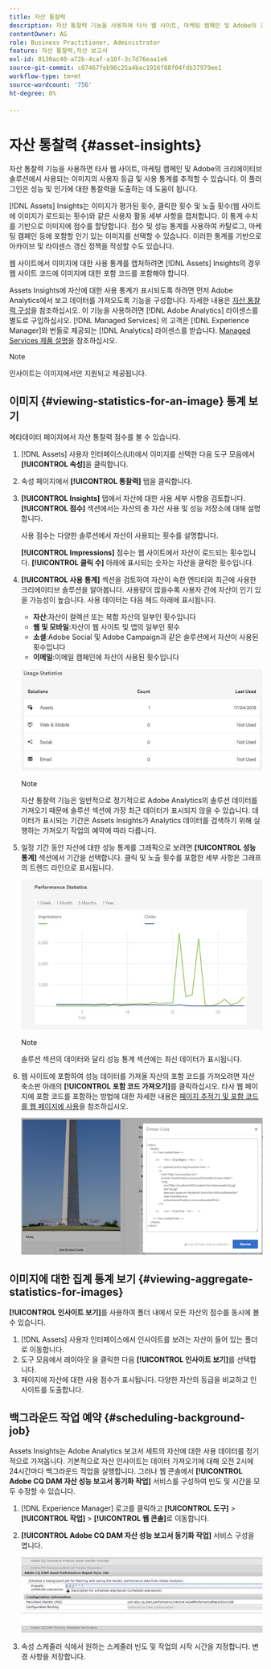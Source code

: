 ```yaml
---
title: 자산 통찰력
description: 자산 통찰력 기능을 사용하여 타사 웹 사이트, 마케팅 캠페인 및 Adobe의 크리에이티브 솔루션에서 사용되는 이미지의 사용자 등급 및 사용 통계를 추적하는 방법을 알아봅니다.
contentOwner: AG
role: Business Practitioner, Administrator
feature: 자산 통찰력,자산 보고서
exl-id: 0130ac40-a72b-4caf-a10f-3c7d76eaa1e6
source-git-commit: c07467feb96c25a4bac1916f88f04fdb37979ee1
workflow-type: tm+mt
source-wordcount: '756'
ht-degree: 0%

---
```


# 자산 통찰력 {#asset-insights}

자산 통찰력 기능을 사용하면 타사 웹 사이트, 마케팅 캠페인 및 Adobe의 크리에이티브 솔루션에서 사용되는 이미지의 사용자 등급 및 사용 통계를 추적할 수 있습니다. 이 플러그인은 성능 및 인기에 대한 통찰력을 도출하는 데 도움이 됩니다.

[!DNL Assets] Insights는 이미지가 평가된 횟수, 클릭한 횟수 및 노출 횟수(웹 사이트에 이미지가 로드되는 횟수)와 같은 사용자 활동 세부 사항을 캡처합니다. 이 통계 수치를 기반으로 이미지에 점수를 할당합니다. 점수 및 성능 통계를 사용하여 카탈로그, 마케팅 캠페인 등에 포함할 인기 있는 이미지를 선택할 수 있습니다. 이러한 통계를 기반으로 아카이브 및 라이센스 갱신 정책을 작성할 수도 있습니다.

웹 사이트에서 이미지에 대한 사용 통계를 캡처하려면 [!DNL Assets] Insights의 경우 웹 사이트 코드에 이미지에 대한 포함 코드를 포함해야 합니다.

Assets Insights에 자산에 대한 사용 통계가 표시되도록 하려면 먼저 Adobe Analytics에서 보고 데이터를 가져오도록 기능을 구성합니다. 자세한 내용은 [자산 통찰력 구성](/help/assets/configure-asset-insights.md)을 참조하십시오. 이 기능을 사용하려면 [!DNL Adobe Analytics] 라이센스를 별도로 구입하십시오. [!DNL Managed Services] 의 고객은 [!DNL Experience Manager]와 번들로 제공되는 [!DNL Analytics] 라이센스를 받습니다. [Managed Services 제품 설명](https://helpx.adobe.com/legal/product-descriptions/adobe-experience-manager-managed-services.html)을 참조하십시오.

>[!NOTE]
>
>인사이트는 이미지에서만 지원되고 제공됩니다.

## 이미지 {#viewing-statistics-for-an-image} 통계 보기

메타데이터 페이지에서 자산 통찰력 점수를 볼 수 있습니다.

1. [!DNL Assets] 사용자 인터페이스(UI)에서 이미지를 선택한 다음 도구 모음에서 **[!UICONTROL 속성]**&#x200B;을 클릭합니다.
1. 속성 페이지에서 **[!UICONTROL 통찰력]** 탭을 클릭합니다.
1. **[!UICONTROL Insights]** 탭에서 자산에 대한 사용 세부 사항을 검토합니다. **[!UICONTROL 점수]** 섹션에서는 자산의 총 자산 사용 및 성능 저장소에 대해 설명합니다.

   사용 점수는 다양한 솔루션에서 자산이 사용되는 횟수를 설명합니다.

   **[!UICONTROL Impressions]** 점수는 웹 사이트에서 자산이 로드되는 횟수입니다. **[!UICONTROL 클릭 수]** 아래에 표시되는 숫자는 자산을 클릭한 횟수입니다.

1. **[!UICONTROL 사용 통계]** 섹션을 검토하여 자산이 속한 엔티티와 최근에 사용한 크리에이티브 솔루션을 알아봅니다. 사용량이 많을수록 사용자 간에 자산이 인기 있을 가능성이 높습니다. 사용 데이터는 다음 헤드 아래에 표시됩니다.

   * **자산**:자산이 컬렉션 또는 복합 자산의 일부인 횟수입니다
   * **웹 및 모바일**:자산이 웹 사이트 및 앱의 일부인 횟수
   * **소셜**:Adobe Social 및 Adobe Campaign과 같은 솔루션에서 자산이 사용된 횟수입니다
   * **이메일**:이메일 캠페인에 자산이 사용된 횟수입니다

   ![usage_statistics](assets/usage_statistics.png)

   >[!NOTE]
   >
   >자산 통찰력 기능은 일반적으로 정기적으로 Adobe Analytics의 솔루션 데이터를 가져오기 때문에 솔루션 섹션에 가장 최근 데이터가 표시되지 않을 수 있습니다. 데이터가 표시되는 기간은 Assets Insights가 Analytics 데이터를 검색하기 위해 실행하는 가져오기 작업의 예약에 따라 다릅니다.

1. 일정 기간 동안 자산에 대한 성능 통계를 그래픽으로 보려면 **[!UICONTROL 성능 통계]** 섹션에서 기간을 선택합니다. 클릭 및 노출 횟수를 포함한 세부 사항은 그래프의 트렌드 라인으로 표시됩니다.

   ![chlimage_1-3](assets/chlimage_1-3.jpeg)

   >[!NOTE]
   >
   >솔루션 섹션의 데이터와 달리 성능 통계 섹션에는 최신 데이터가 표시됩니다.

1. 웹 사이트에 포함하여 성능 데이터를 가져올 자산의 포함 코드를 가져오려면 자산 축소판 아래의 **[!UICONTROL 포함 코드 가져오기]**&#x200B;를 클릭하십시오. 타사 웹 페이지에 포함 코드를 포함하는 방법에 대한 자세한 내용은 [페이지 추적기 및 포함 코드를 웹 페이지에 사용](/help/assets/use-page-tracker.md)을 참조하십시오.

   ![chlimage_1-98](assets/chlimage_1-303.png)

## 이미지에 대한 집계 통계 보기 {#viewing-aggregate-statistics-for-images}

**[!UICONTROL 인사이트 보기]**&#x200B;를 사용하여 폴더 내에서 모든 자산의 점수를 동시에 볼 수 있습니다.

1. [!DNL Assets] 사용자 인터페이스에서 인사이트를 보려는 자산이 들어 있는 폴더로 이동합니다.
1. 도구 모음에서 레이아웃 을 클릭한 다음 **[!UICONTROL 인사이트 보기]**&#x200B;를 선택합니다.
1. 페이지에 자산에 대한 사용 점수가 표시됩니다. 다양한 자산의 등급을 비교하고 인사이트를 도출합니다.

## 백그라운드 작업 예약 {#scheduling-background-job}

Assets Insights는 Adobe Analytics 보고서 세트의 자산에 대한 사용 데이터를 정기적으로 가져옵니다. 기본적으로 자산 인사이트는 데이터 가져오기에 대해 오전 2시에 24시간마다 백그라운드 작업을 실행합니다. 그러나 웹 콘솔에서 **[!UICONTROL Adobe CQ DAM 자산 성능 보고서 동기화 작업]** 서비스를 구성하여 빈도 및 시간을 모두 수정할 수 있습니다.

1. [!DNL Experience Manager] 로고를 클릭하고 **[!UICONTROL 도구]** > **[!UICONTROL 작업]** > **[!UICONTROL 웹 콘솔]**&#x200B;로 이동합니다.
1. **[!UICONTROL Adobe CQ DAM 자산 성능 보고서 동기화 작업]** 서비스 구성을 엽니다.

   ![chlimage_1-99](assets/chlimage_1-304.png)

1. 속성 스케줄러 식에서 원하는 스케줄러 빈도 및 작업의 시작 시간을 지정합니다. 변경 사항을 저장합니다.
